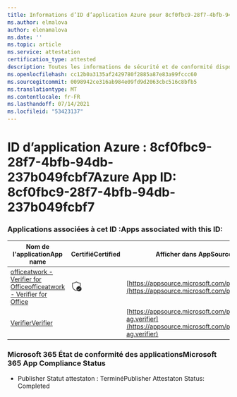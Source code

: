 ```yaml
---
title: Informations d’ID d’application Azure pour 8cf0fbc9-28f7-4bfb-94db-237b049fcbf7
ms.author: elmalova
author: elenamalova
ms.date: ''
ms.topic: article
ms.service: attestation
certification_type: attested
description: Toutes les informations de sécurité et de conformité disponibles pour 8cf0fbc9-28f7-4bfb-94db-237b049fcbf7.
ms.openlocfilehash: cc12b0a3135af2429780f2885a87e83a99fccc60
ms.sourcegitcommit: 0098942ce316ab984e09fd9d2063cbc516c8bfb5
ms.translationtype: MT
ms.contentlocale: fr-FR
ms.lasthandoff: 07/14/2021
ms.locfileid: "53423137"
---
```

# <a name="azure-app-id-8cf0fbc9-28f7-4bfb-94db-237b049fcbf7"></a><span data-ttu-id="1f1aa-103">ID d’application Azure : 8cf0fbc9-28f7-4bfb-94db-237b049fcbf7</span><span class="sxs-lookup"><span data-stu-id="1f1aa-103">Azure App ID: 8cf0fbc9-28f7-4bfb-94db-237b049fcbf7</span></span>


### <a name="apps-associated-with-this-id"></a><span data-ttu-id="1f1aa-104">Applications associées à cet ID :</span><span class="sxs-lookup"><span data-stu-id="1f1aa-104">Apps associated with this ID:</span></span>
| <span data-ttu-id="1f1aa-105">**Nom de l'application**</span><span class="sxs-lookup"><span data-stu-id="1f1aa-105">**App name**</span></span> | <span data-ttu-id="1f1aa-106">**Certifié**</span><span class="sxs-lookup"><span data-stu-id="1f1aa-106">**Certified**</span></span> | <span data-ttu-id="1f1aa-107">**Afficher dans AppSource**</span><span class="sxs-lookup"><span data-stu-id="1f1aa-107">**View in AppSource**</span></span> |
|-|-|-|
| [<span data-ttu-id="1f1aa-108">officeatwork - Verifier for Office</span><span class="sxs-lookup"><span data-stu-id="1f1aa-108">officeatwork - Verifier for Office</span></span>](https://docs.microsoft.com/en-us/microsoft-365-app-certification/forward/WA200000133) | <img alt="Certified application badge" src="../media/certified-badge.png" height="25" width="25" /> | [https://appsource.microsoft.com/product/office/WA200000133](https://appsource.microsoft.com/product/office/WA200000133) |
| [<span data-ttu-id="1f1aa-109">Verifier</span><span class="sxs-lookup"><span data-stu-id="1f1aa-109">Verifier</span></span>](https://docs.microsoft.com/en-us/microsoft-365-app-certification/forward/officeatwork-ag.verifier) |  | [https://appsource.microsoft.com/product/office/officeatwork-ag.verifier](https://appsource.microsoft.com/product/office/officeatwork-ag.verifier) |

### <a name="microsoft-365-app-compliance-status"></a><span data-ttu-id="1f1aa-110">Microsoft 365 État de conformité des applications</span><span class="sxs-lookup"><span data-stu-id="1f1aa-110">Microsoft 365 App Compliance Status</span></span>
- <span data-ttu-id="1f1aa-111">Publisher Statut attestaton : Terminé</span><span class="sxs-lookup"><span data-stu-id="1f1aa-111">Publisher Attestaton Status: Completed</span></span>
